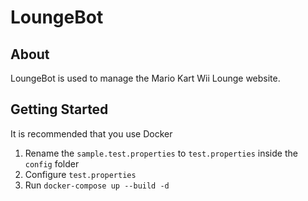 # LoungeBot

## About
LoungeBot is used to manage the Mario Kart Wii Lounge website.

## Getting Started
It is recommended that you use Docker

1. Rename the `sample.test.properties` to `test.properties`  inside the `config` folder
2. Configure `test.properties`
3. Run `docker-compose up --build -d`

